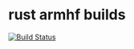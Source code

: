 # rust armhf builds
[![Build Status](https://travis-ci.org/ealasu/rust-armhf-builds.svg)](https://travis-ci.org/ealasu/rust-armhf-builds)

